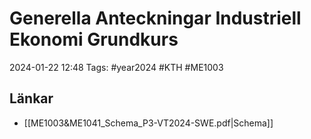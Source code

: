 # Generella Anteckningar Industriell Ekonomi Grundkurs

2024-01-22 12:48
Tags: #year2024 #KTH #ME1003

## Länkar

- [[ME1003&ME1041_Schema_P3-VT2024-SWE.pdf|Schema]]
